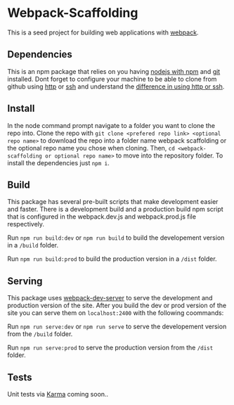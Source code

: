# Webpack-Scaffolding

This is a seed project for building web applications with [webpack](https://webpack.js.org/).

## Dependencies

This is an npm package that relies on you having [nodejs with npm](https://nodejs.org) and [git](https://git-scm.com/) installed. Dont forget to configure your machine to be able to clone from github using [http](https://help.github.com/articles/cloning-a-repository/) or [ssh](https://help.github.com/articles/connecting-to-github-with-ssh/) and understand the [difference in using http or ssh](https://help.github.com/articles/which-remote-url-should-i-use/).

## Install

In the node command prompt navigate to a folder you want to clone the repo into. Clone the repo with `git clone <prefered repo link> <optional repo name>` to download the repo into a folder name webpack scaffolding or the optional repo name you chose when cloning. Then, `cd <webpack-scaffolding or optional repo name>` to move into the repository folder. To install the dependencies just `npm i`.

## Build

This package has several pre-built scripts that make development easier and faster. There is a development build and a production build npm script that is configured in the webpack.dev.js and webpack.prod.js file respectively.

Run `npm run build:dev` or `npm run build` to build the developement version in a `/build` folder.

Run `npm run build:prod` to build the production version in a `/dist` folder.

## Serving

This package uses [webpack-dev-server](https://github.com/webpack/webpack-dev-server) to serve the development and production version of the site. After you build the dev or prod version of the site you can serve them on `localhost:2400` with the following coommands:

Run `npm run serve:dev` or `npm run serve` to serve the developement version from the `/build` folder.

Run `npm run serve:prod` to serve the production version from the `/dist` folder.

## Tests

Unit tests via [Karma](https://karma-runner.github.io) coming soon..
